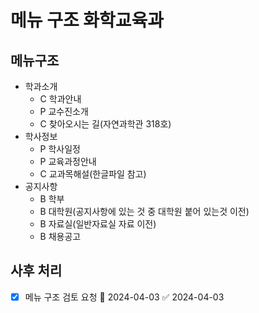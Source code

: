 # 메뉴 구조 화학교육과

## 메뉴구조

- 학과소개
  - C 학과안내
  - P 교수진소개
  - C 찾아오시는 길(자연과학관 318호)
- 학사정보
  - P 학사일정
  - P 교육과정안내
  - C 교과목해설(한글파일 참고)
- 공지사항
  - B 학부
  - B 대학원(공지사항에 있는 것 중 대학원 붙어 있는것 이전)
  - B 자료실(일반자료실 자료 이전)
  - B 채용공고

## 사후 처리

- [x] 메뉴 구조 검토 요청 📅 2024-04-03 ✅ 2024-04-03
